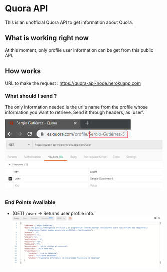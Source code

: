 # Quora API

This is an unofficial Quora API to get information about Quora.

## What is working right now

At this moment, only profile user information can be get from this public API.

## How works

URL to make the request : https://quora-api-node.herokuapp.com

### What should I send ?

The only information needed is the url's name from the profile whose information you want to retrieve. Send it through headers, as 'user'.

![Profile URL example](/img/profile_url.png)
![Postman header sending example](/img/postman_header_ex.png)

### End Points Available

* (GET) `/user` -> Returns user profile info.
![GET /user received info example](/img/send_example.png)




